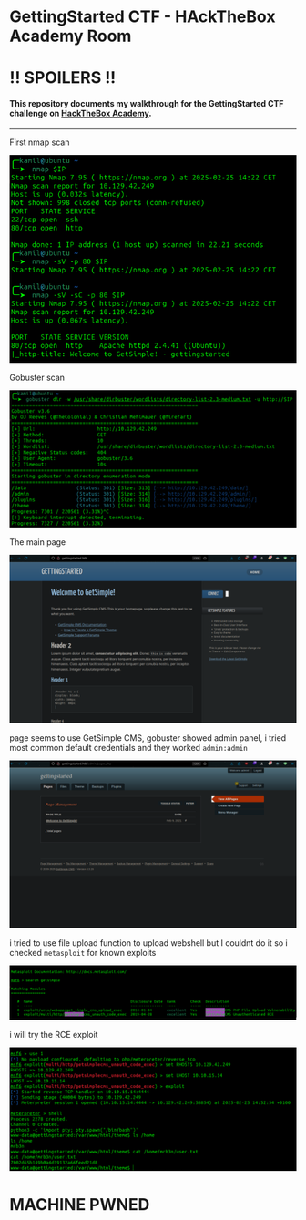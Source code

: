 # GettingStarted CTF - HAckTheBox Academy Room
# **!! SPOILERS !!**
#### This repository documents my walkthrough for the **GettingStarted** CTF challenge on [HackTheBox Academy](https://tryhackme.com/r/room/pokemon). 
---
First nmap scan

![nmap](imgs/nmap.png "nmap")

Gobuster scan

![gobuster](imgs/gobuster.png "gobuster")

The main page

![main](imgs/main.png "main")

page seems to use GetSimple CMS, gobuster showed admin panel, i tried most common default credentials and they worked `admin:admin`

![admin](imgs/admin.png "admin")

i tried to use file upload function to upload webshell but I couldnt do it so i checked `metasploit` for known exploits

![search](imgs/search.png "search")

i will try the RCE exploit

![user](imgs/user.png "user")

# MACHINE PWNED
